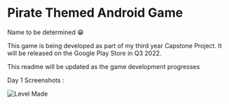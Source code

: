 # Pirate Themed Android Game

Name to be determined 😁

This game is being developed as part of my third year Capstone Project. It will be released on the Google Play Store in Q3 2022.

This readme will be updated as the game development progresses

Day 1 Screenshots :

![Level Made](https://user-images.githubusercontent.com/56220027/136831449-e4aa7b16-cf68-4427-b5d4-9e183f399b40.jpg)
